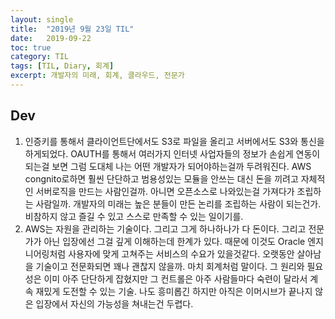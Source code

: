 ```yaml
---
layout:	single
title:	"2019년 9월 23일 TIL"
date:	2019-09-22
toc: true
category: TIL
tags: [TIL, Diary, 회계]
excerpt: 개발자의 미래, 회계, 클라우드, 전문가
---
```


## Dev
1. 인증키를 통해서 클라이언트단에서도 S3로 파일을 올리고 서버에서도 S3와 통신을 하게되었다. OAUTH를 통해서 여러가지 인터넷 사업자들의 정보가 손쉽게 연동이 되는걸 보면 그럼 도대체 나는 어떤 개발자가 되어야하는걸까 두려워진다. AWS congnito로하면 훨씬 단단하고 범용성있는 모듈을 안쓰는 대신 돈을 끼려고 자체적인 서버로직을 만드는 사람인걸까. 아니면 오픈소스로 나와있는걸 가져다가 조립하는 사람일까. 개발자의 미래는 높은 분들이 만든 논리를 조립하는 사람이 되는건가. 비참하지 않고 즐길 수 있고 스스로 만족할 수 있는 일이기를.
2. AWS는 자원을 관리하는 기술이다. 그리고 그게 하나하나가 다 돈이다. 그리고 전문가가 아닌 입장에선 그걸 깊게 이해하는데 한계가 있다. 때문에 이것도 Oracle 엔지니어링처럼 사용자에 맞게 고쳐주는 서비스의 수요가 있을것같다. 오랫동안 살아남을 기술이고 전문화되면 꽤나 괜찮지 않을까. 마치 회계처럼 말이다. 그 원리와 필요성은 이미 아주 단단하게 잡혔지만 그 컨트롤은 아주 사람들마다 숙련이 달라서 계속 재밌게 도전할 수 있는 기술. 나도 흥미롭긴 하지만 아직은 이머시브가 끝나지 않은 입장에서 자신의 가능성을 쳐내는건 두렵다.
  